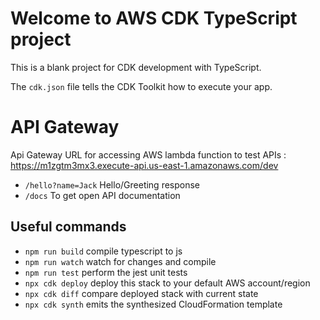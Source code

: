 # Welcome to AWS CDK TypeScript project

This is a blank project for CDK development with TypeScript.

The `cdk.json` file tells the CDK Toolkit how to execute your app.

# API Gateway
Api Gateway URL for accessing AWS lambda function to test APIs : https://m1zgtm3mx3.execute-api.us-east-1.amazonaws.com/dev
* `/hello?name=Jack`   Hello/Greeting response
* `/docs`   To get open API documentation

## Useful commands

* `npm run build`   compile typescript to js
* `npm run watch`   watch for changes and compile
* `npm run test`    perform the jest unit tests
* `npx cdk deploy`  deploy this stack to your default AWS account/region
* `npx cdk diff`    compare deployed stack with current state
* `npx cdk synth`   emits the synthesized CloudFormation template
